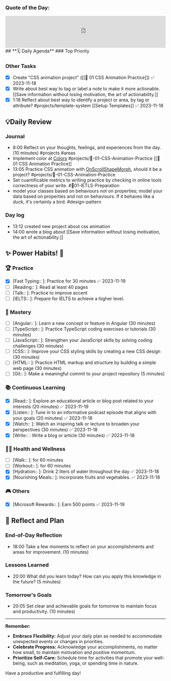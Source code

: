### **Quote of the Day:**
<iframe frameBorder="0" frameBorder="0" style="width:100%; height:100px" src="https://kwize.com/quote-of-the-day/embed/&txt=0&font=&color=000000&background=ffffff&fid=success"></iframe>
##  **🗓️ Daily Agenda** 
### Top Priority

### Other Tasks 
- [x] Create "CSS animation project" ([[🚀 01 CSS Animation Practice]]) ✅ 2023-11-18
- [x] Write about best way to tag or label a note to make it more actionable. [[Save information without losing motivation, the art of actionability.]]
- [x] 1:18 Reflect about best way to identify a project or area, by tag or attribute? #projects/template-system [[Setup Templates]] ✅ 2023-11-18
## 💡Daily Review
### Journal
- 8:00 Reflect on your thoughts, feelings, and experiences from the day. (10 minutes) #projects #areas 
- Implement color at [Colors](https://www.instagram.com/reel/Czp7U6htHSK/?igshid=MTc4MmM1YmI2Ng==) #projects/🚀-01-CSS-Animation-Practice [[🚀 01 CSS Animation Practice]]
- 13:05 Practice CSS animation with [OnScrollShapeMorph](https://github.com/codrops/OnScrollShapeMorph), should it be a project? #projects/🚀-01-CSS-Animation-Practice 
- Set cuantificable metrics to writing practice by checking in online tools correctness of your write. #🚀01-IETLS-Preparation 
- model your classes based on behaviours not on properties; model your data based on properties and not on behaviours. If it behaves like a duck, it's certainly a bird. #design-pattern  
### Day log
- 13:12 created new project about css animation
- 14:00 wrote a blog about [[Save information without losing motivation, the art of actionability.]]


## **✨ Power Habits! 💪**

### 🏆 Practice
- [x] [Fast Typing:: ]: Practice for 30 minutes ✅ 2023-11-19
- [ ] [Reading:: ]: Read at least 40 pages 
- [ ] [Talk:: ]: Practice to improve accent
- [ ] [IELTS:: ]: Prepare for IELTS to achieve a higher level.

### 🚀 Mastery
- [ ] [Angular:: ]: Learn a new concept or feature in Angular (30 minutes)
- [ ] [TypeScript:: ]: Practice TypeScript coding exercises or tutorials (30 minutes)
- [ ] [JavaScript:: ]: Strengthen your JavaScript skills by solving coding challenges (30 minutes)
- [ ] [CSS:: ]: Improve your CSS styling skills by creating a new CSS design (30 minutes)
- [ ] [HTML:: ]: Practice HTML markup and structure by building a simple web page (30 minutes)
- [ ] [Git:: ]: Make a meaningful commit to your project repository (5 minutes)

### 📚 Continuous Learning
- [x] [Read:: ]: Explore an educational article or blog post related to your interests (20 minutes) ✅ 2023-11-19
- [x] [Listen:: ]: Tune in to an informative podcast episode that aligns with your goals (20 minutes) ✅ 2023-11-18
- [x] [Watch:: ]: Watch an inspiring talk or lecture to broaden your perspectives (30 minutes) ✅ 2023-11-18
- [x] [Write:: : Write a blog or article (30 minutes) ✅ 2023-11-18
### 🏃‍♀️ Health and Wellness
- [ ] [Walk:: ]: for 60 minutes
- [ ] [Workout:: ]: for 60 minutes
- [x] [Hydration:: ]: Drink 2 liters of water throughout the day ✅ 2023-11-18
- [x] [Nourishing Meals:: ]: Incorporate fruits and vegetables. ✅ 2023-11-18

### 🎮 Others
- [x] [Microsoft Rewards:: ]: Earn 500 points ✅ 2023-11-19

## **📝 Reflect and Plan**

### End-of-Day Reflection
- 18:00 Take a few moments to reflect on your accomplishments and areas for improvement. (10 minutes)
### Lessons Learned 
- 20:00 What did you learn today? How can you apply this knowledge in the future? (5 minutes)
### Tomorrow's Goals
- 20:05 Set clear and achievable goals for tomorrow to maintain focus and productivity. (10 minutes)


---
**Remember:**

- **Embrace Flexibility:** Adjust your daily plan as needed to accommodate unexpected events or changes in priorities.
- **Celebrate Progress:** Acknowledge your accomplishments, no matter how small, to maintain motivation and positive momentum.
- **Prioritize Self-Care:** Schedule time for activities that promote your well-being, such as meditation, yoga, or spending time in nature.

Have a productive and fulfilling day!